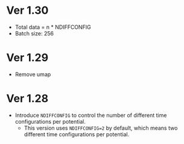 # Ver 1.30

- Total data = n * NDIFFCONFIG
- Batch size: 256

# Ver 1.29

- Remove umap

# Ver 1.28

- Introduce `NDIFFCONFIG` to control the number of different time configurations per potential.
  - This version uses `NDIFFCONFIG=2` by default, which means two different time configurations per potential.
